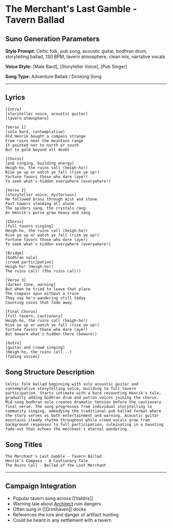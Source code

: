 # The Merchant's Last Gamble - Tavern Ballad

## Suno Generation Parameters

**Style Prompt:** Celtic folk, pub song, acoustic guitar, bodhran drum, storytelling ballad, 130 BPM, tavern atmosphere, clean mix, narrative vocals

**Voice Style:** [Male Bard], [Storyteller Voice], [Pub Singer]

**Song Type:** Adventure Ballad / Drinking Song

---

## Lyrics

```lyrics
[Intro]
[storyteller voice, acoustic guitar]
[tavern atmosphere]

[Verse 1]
[solo bard, contemplative]
Old Henrik bought a compass strange
From ruins near the mountain range
It pointed not to north or south
But to gold beyond all doubt

[Chorus]
[pub singing, building energy]
Heigh-ho, the ruins call (heigh-ho!)
Rise ye up or watch ye fall (rise ye up!)
Fortune favors those who dare (aye!)
To seek what's hidden everywhere (everywhere!)

[Verse 2]
[storyteller voice, mysterious]
He followed brass through mist and stone
Past towers standing all alone
The spiders sang, the crystals rang
As Henrik's purse grew heavy and sang

[Chorus]
[full tavern singing]
Heigh-ho, the ruins call (heigh-ho!)
Rise ye up or watch ye fall (rise ye up!)
Fortune favors those who dare (aye!)
To seek what's hidden everywhere (everywhere!)

[Bridge]
[bodhran solo]
[crowd participation]
Heigh-ho! (Heigh-ho!)
The ruins call! (The ruins call!)

[Verse 3]
[darker tone, warning]
But when he tried to leave that place
The compass spun without a trace
They say he's wandering still today
Counting coins that fade away

[Final Chorus]
[full tavern, cautionary]
Heigh-ho, the ruins call (heigh-ho!)
Rise ye up or watch ye fall (rise ye up!)
Fortune favors those who dare (aye!)
But beware what's hidden there (beware!)

[Outro]
[guitar and crowd singing]
(Heigh-ho, the ruins call...)
[fading voices]
```

## Song Structure Description

```structure
Celtic folk ballad beginning with solo acoustic guitar and contemplative storytelling voice, building to full tavern participation. Starts intimate with a bard recounting Henrik's tale, gradually adding bodhran drum and patron voices joining the chorus. Mid-song bodhran solo creates dramatic tension before the cautionary final verse. The song progresses from individual storytelling to community singing, embodying the traditional pub ballad format where the story serves as both entertainment and warning. Acoustic guitar maintains steady rhythm throughout while crowd vocals grow from background responses to full participation, culminating in a haunting fade-out that echoes the merchant's eternal wandering.
```

## Song Titles

```titles
The Merchant's Last Gamble - Tavern Ballad
Henrik's Compass - A Cautionary Tale
The Ruins Call - Ballad of the Lost Merchant
```

---

## Campaign Integration
- Popular tavern song across [[Valdris]]
- Warning tale about [Architect](Architect.md) ruin dangers
- Often sung in [[Grimhaven]] docks
- References the lure and danger of artifact hunting
- Could be heard in any settlement with a tavern